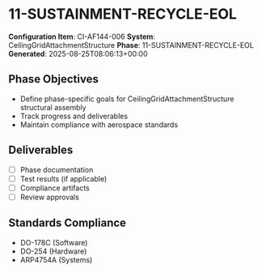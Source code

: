 # 11-SUSTAINMENT-RECYCLE-EOL

**Configuration Item**: CI-AF144-006
**System**: CeilingGridAttachmentStructure
**Phase**: 11-SUSTAINMENT-RECYCLE-EOL
**Generated**: 2025-08-25T08:06:13+00:00

## Phase Objectives
- Define phase-specific goals for CeilingGridAttachmentStructure structural assembly
- Track progress and deliverables
- Maintain compliance with aerospace standards

## Deliverables
- [ ] Phase documentation
- [ ] Test results (if applicable)
- [ ] Compliance artifacts
- [ ] Review approvals

## Standards Compliance
- DO-178C (Software)
- DO-254 (Hardware)
- ARP4754A (Systems)

